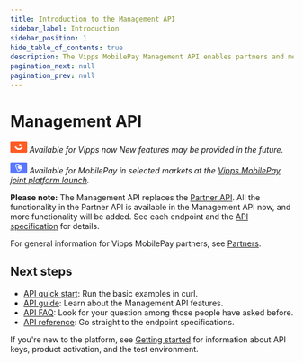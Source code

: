 ```yaml
---
title: Introduction to the Management API
sidebar_label: Introduction
sidebar_position: 1
hide_table_of_contents: true
description: The Vipps MobilePay Management API enables partners and merchants to manage their sales units.
pagination_next: null
pagination_prev: null
---
```


# Management API

![Vipps](./images/vipps.png) *Available for Vipps now  New features may be provided in the future.*

![MobilePay](./images/mp.png) *Available for MobilePay in selected markets at the [Vipps MobilePay joint platform launch](https://www.vippsmobilepay.com/#about).*

**Please note:**
The Management API replaces the
[Partner API](https://developer.vippsmobilepay.com/docs/APIs/partner-api/).
All the functionality in the Partner API is available in the Management API now,
and more functionality will be added. See each endpoint and the
[API specification](https://developer.vippsmobilepay.com/api/management/)
for details.

For general information for Vipps MobilePay partners, see
[Partners](https://developer.vippsmobilepay.com/docs/partner).

## Next steps

* [API quick start](management-api-quick-start.md): Run the basic examples in curl.
* [API guide](management-api-guide.md): Learn about the Management API features.
* [API FAQ](management-api-faq.md): Look for your question among those people have asked before.
* [API reference](https://developer.vippsmobilepay.com/api/management): Go straight to the endpoint specifications.

If you're new to the platform, see
[Getting started](https://developer.vippsmobilepay.com/docs/getting-started/)
for information about API keys, product activation, and the test environment.
